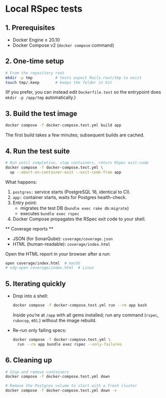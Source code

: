 # Local RSpec tests

## 1. Prerequisites

* Docker Engine ≥ 20.10  
* Docker Compose v2 (`docker compose` command)

## 2. One-time setup

```bash
# From the repository root
mkdir -p tmp          # tests expect Rails.root/tmp to exist
touch tmp/.keep       # keeps the folder in Git
```
(If you prefer, you can instead edit `Dockerfile.test` so the entrypoint does `mkdir -p /app/tmp` automatically.)

## 3. Build the test image

```bash
docker compose -f docker-compose.test.yml build app
```

The first build takes a few minutes; subsequent builds are cached.

## 4. Run the test suite

```bash
# Run until completion, stop containers, return RSpec exit-code
docker compose -f docker-compose.test.yml \
  up --abort-on-container-exit --exit-code-from app
```

What happens:

1. `postgres:` service starts (PostgreSQL 16, identical to CI).
2. `app:` container starts, waits for Postgres health-check.
3. Entry point:
   * migrates the test DB (`bundle exec rake db:migrate`)
   * executes `bundle exec rspec`
4. Docker Compose propagates the RSpec exit code to your shell.

** Coverage reports ** 

- JSON (for SonarQube): `coverage/coverage.json`
- HTML (human-readable): `coverage/index.html`

Open the HTML report in your browser after a run:

```bash
open coverage/index.html  # macOS
# xdg-open coverage/index.html  # Linux
```

## 5. Iterating quickly

* Drop into a shell:

  ```bash
  docker compose -f docker-compose.test.yml run --rm app bash
  ```

  Inside you’re at `/app` with all gems installed; run any command
  (`rspec`, `rubocop`, etc.) without the image rebuild.

* Re-run only failing specs:

  ```bash
  docker compose -f docker-compose.test.yml \
    run --rm app bundle exec rspec --only-failures
  ```

## 6. Cleaning up

```bash
# Stop and remove containers
docker compose -f docker-compose.test.yml down

# Remove the Postgres volume to start with a fresh cluster
docker compose -f docker-compose.test.yml down -v
```
